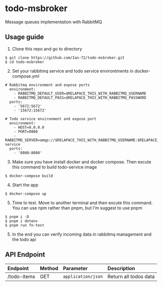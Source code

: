 # todo-msbroker

Message queues implementation with RabbitMQ

## Usage guide
1) Clone this repo and go to directory
  ```
  $ git clone https://github.com/Ian-72/todo-msbroker.git
  $ cd todo-msbroker
  ```

2) Set your rabbitmq service and todo service environtments in docker-compose.yml
  ```
  # Rabbitmq environment and expose ports
    environment:
      - RABBITMQ_DEFAULT_USER=$RELAPACE_THIS_WITH_RABBITMQ_USERNAME
      - RABBITMQ_DEFAULT_PASS=$RELAPACE_THIS_WITH_RABBITMQ_PASSWORD
    ports:
      - '5672:5672'
      - '15672:15672'
  
  # Todo service environment and expose port
    environment:
      - HOST=0.0.0.0
      - PORT=8080
      - RABBITMQ_SERVER=amqp://$RELAPACE_THIS_WITH_RABBITMQ_USERNAME:$RELAPACE_THIS_WITH_RABBITMQ_PASSWORD@rabbitmq-service
    ports:
      - '8080:8080'
  ```

3) Make sure you have install docker and docker compose. Then excute this command to build todo-service image
  ```
  $ docker-compose build  
  ```

4) Start the app
  ```
  $ docker-compose up
  ```

5) Time to test. Move to another terminal and then excute this command. You can use npm rather than pnpm, but I'm suggest to use pnpm
  ```
  $ pnpm i -D
  $ pnpm i dotenv
  $ pnpm run fn-test
  ```

5) In the end you can verify incoming data in rabbitmq management and the todo api

## API Endpoint
|Endpoint     |Method   | Parameter          | Description                                   |
|:------------|:--------| :------------------| :---------------------------------------------|
| /todo-items | GET     | `application/json` | Return all todos data                         |